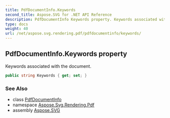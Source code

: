 ```yaml
---
title: PdfDocumentInfo.Keywords
second_title: Aspose.SVG for .NET API Reference
description: PdfDocumentInfo Keywords property. Keywords associated with the document
type: docs
weight: 40
url: /net/aspose.svg.rendering.pdf/pdfdocumentinfo/keywords/
---
```

## PdfDocumentInfo.Keywords property

Keywords associated with the document.

```csharp
public string Keywords { get; set; }
```

### See Also

* class [PdfDocumentInfo](../)
* namespace [Aspose.Svg.Rendering.Pdf](../../../aspose.svg.rendering.pdf/)
* assembly [Aspose.SVG](../../../)

